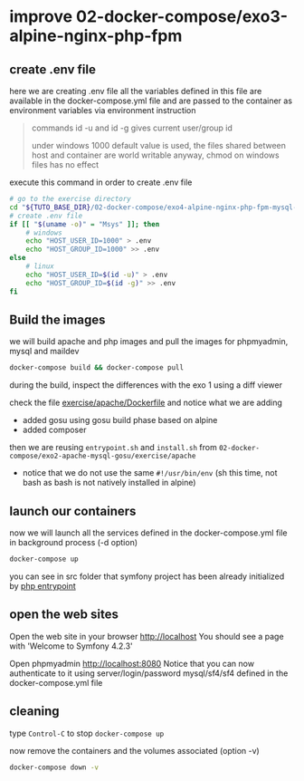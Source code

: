 # improve 02-docker-compose/exo3-alpine-nginx-php-fpm

## create .env file
here we are creating .env file
all the variables defined in this file are available in the docker-compose.yml file
and are passed to the container as environment variables via environment instruction

> commands id -u and id -g gives current user/group id
> 
> under windows 1000 default value is used, the files shared between host and container
> are world writable anyway, chmod on windows files has no effect

execute this command in order to create .env file
```bash
# go to the exercise directory
cd "${TUTO_BASE_DIR}/02-docker-compose/exo4-alpine-nginx-php-fpm-mysql-gosu/exercise"
# create .env file
if [[ "$(uname -o)" = "Msys" ]]; then
    # windows
    echo "HOST_USER_ID=1000" > .env
    echo "HOST_GROUP_ID=1000" >> .env
else
    # linux
    echo "HOST_USER_ID=$(id -u)" > .env
    echo "HOST_GROUP_ID=$(id -g)" >> .env
fi
```

## Build the images
we will build apache and php images
and pull the images for phpmyadmin, mysql and maildev

```bash
docker-compose build && docker-compose pull
```

during the build, inspect the differences with the exo 1 using a diff viewer

check the file [exercise/apache/Dockerfile](exercise/php/Dockerfile)
and notice what we are adding
 * added gosu using gosu build phase based on alpine
 * added composer

then we are reusing `entrypoint.sh` and `install.sh` from `02-docker-compose/exo2-apache-mysql-gosu/exercise/apache`
 * notice that we do not use the same `#!/usr/bin/env` (sh this time, not bash as bash is not natively installed in alpine) 

## launch our containers
now we will launch all the services defined in the docker-compose.yml file in background process (-d option)
```bash 
docker-compose up
```

you can see in src folder that symfony project has been already initialized by [php entrypoint](exercise/php/entrypoint.sh)

## open the web sites
Open the web site in your browser [http://localhost](http://localhost)
You should see a page with 'Welcome to Symfony 4.2.3'

Open phpmyadmin [http://localhost:8080](http://localhost:8080)
Notice that you can now authenticate to it using server/login/password mysql/sf4/sf4
defined in the docker-compose.yml file

## cleaning
type `Control-C` to stop `docker-compose up`

now remove the containers and the volumes associated (option -v)
```bash
docker-compose down -v
```
